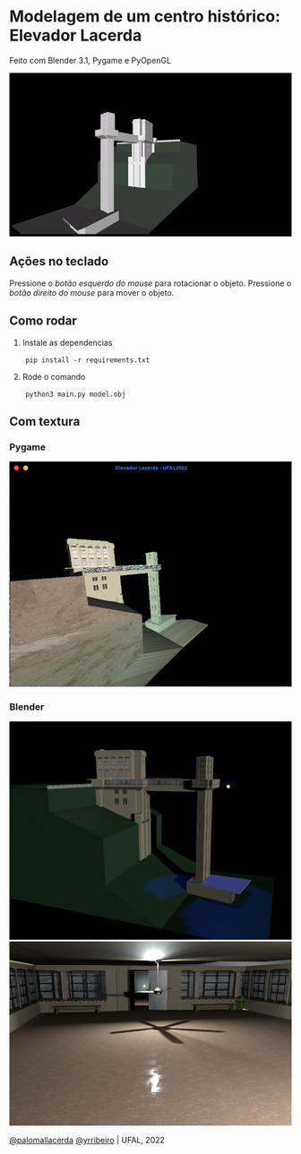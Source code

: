 # Modelagem de um centro histórico: <b>Elevador Lacerda</b>
Feito com Blender 3.1, Pygame e PyOpenGL

<p align="center">
  <img src="readme-imgs/elevador.gif">
</p>

## Ações no teclado
Pressione o <i>botão esquerdo do mouse</i> para rotacionar o objeto.
Pressione o <i>botão direito do mouse</i> para mover o objeto.

## Como rodar
1. Instale as dependencias
```
    pip install -r requirements.txt
```
2. Rode o comando
```
    python3 main.py model.obj
```

## Com textura

### Pygame
<p align="center">
  <img src="readme-imgs/texturizado-py.png">
</p>

### Blender
<p align="center">
  <img src="readme-imgs/texturizado-blEXT.png">
  <img src="readme-imgs/texturizado-blINT.png">
</p>


[@palomallacerda](https://github.com/palomallacerda)
[@yrribeiro](https://github.com/yrribeiro) | UFAL, 2022
